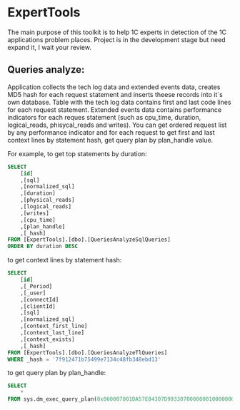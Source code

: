 # ExpertTools
The main purpose of this toolkit is to help 1C experts in detection of the 1C applications problem places.
Project is in the development stage but need expand it, I wait your review. 

<h2>Queries analyze:</h5>
Application collects the tech log data and extended events data, creates MD5 hash for each request statement and inserts theese records into it`s own database. Table with the tech log data contains first and last code lines for each request statement. Extended events data contains performance indicators for each reques statement (such as cpu_time, duration, logical_reads, phisycal_reads and writes). You can get ordered request list by any performance indicator and for each request to get first and last context lines by statement hash, get query plan by plan_handle value.

 For example, to get top statements by duration:
```sql
SELECT 
    [id]
    ,[sql]
    ,[normalized_sql]
    ,[duration]
    ,[physical_reads]
    ,[logical_reads]
    ,[writes]
    ,[cpu_time]
    ,[plan_handle]
    ,[_hash]
FROM [ExpertTools].[dbo].[QueriesAnalyzeSqlQueries]
ORDER BY duration DESC
```
to get context lines by statement hash:
```sql
SELECT 
	[id]
    ,[_Period]
    ,[_user]
    ,[connectId]
    ,[clientId]
    ,[sql]
    ,[normalized_sql]
    ,[context_first_line]
    ,[context_last_line]
    ,[context_exists]
    ,[_hash]
FROM [ExpertTools].[dbo].[QueriesAnalyzeTlQueries]
WHERE _hash = '7f912471b75499e7134c48fb348ebd13'
```
to get query plan by plan_handle:
```sql
SELECT 
	* 
FROM sys.dm_exec_query_plan(0x060007001DA57E04307D99330700000001000000000000000000000000000000000000000000000000000000)
```
